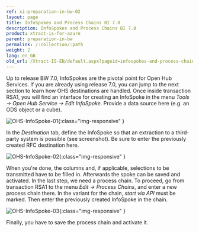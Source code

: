 ```yaml
---
ref: xi-preparation-in-bw-02
layout: page
title: InfoSpokes and Process Chains BI 7.0
description: InfoSpokes and Process Chains BI 7.0
product: xtract-is-for-azure
parent: preparation-in-bw
permalink: /:collection/:path
weight: 2
lang: en_GB
old_url: /Xtract-IS-EN/default.aspx?pageid=infospokes-and-process-chains
---
```


Up to release BW 7.0, InfoSpokes are the pivotal point for Open Hub Services. If you are already using release 7.0, you can jump to the next section to learn how OHS destinations are handled.
Once inside transaction RSA1, you will find an interface for creating an InfoSpoke in the menu *Tools -> Open Hub Service -> Edit InfoSpoke*. Provide a data source here (e.g. an ODS object or a cube).

![OHS-InfoSpoke-01](/img/content/OHS-InfoSpoke-01.png){:class="img-responsive" }

In the *Destination* tab, define the InfoSpoke so that an extraction to a third-party system is possible (see screenshot). Be sure to enter the previously created RFC destination here.

![OHS-InfoSpoke-02](/img/content/OHS-InfoSpoke-02.png){:class="img-responsive" }

When you're done, the columns and, if applicable, selections to be transmitted have to be filled in. Afterwards the spoke can be saved and activated.
In the last step, we need a process chain. To proceed, go from transaction RSA1 to the menu *Edit -> Process Chains*, and enter a new process chain there. In the variant for the chain, *start via API* must be marked. Then enter the previously created InfoSpoke in the chain.

![OHS-InfoSpoke-03](/img/content/OHS-InfoSpoke-03.png){:class="img-responsive" }

Finally, you have to save the process chain and activate it.